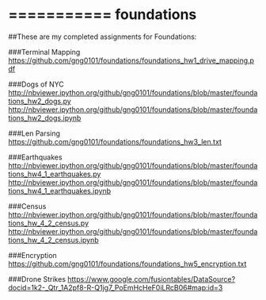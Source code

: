 ===========
foundations
===========
##These are my completed assignments for Foundations:

###Terminal Mapping
https://github.com/gng0101/foundations/foundations_hw1_drive_mapping.pdf

###Dogs of NYC
http://nbviewer.ipython.org/github/gng0101/foundations/blob/master/foundations_hw2_dogs.py
http://nbviewer.ipython.org/github/gng0101/foundations/blob/master/foundations_hw2_dogs.ipynb


###Len Parsing
https://github.com/gng0101/foundations/foundations_hw3_len.txt

###Earthquakes
http://nbviewer.ipython.org/github/gng0101/foundations/blob/master/foundations_hw4_1_earthquakes.py
http://nbviewer.ipython.org/github/gng0101/foundations/blob/master/foundations_hw4_1_earthquakes.ipynb


###Census
http://nbviewer.ipython.org/github/gng0101/foundations/blob/master/foundations_hw_4_2_census.py
http://nbviewer.ipython.org/github/gng0101/foundations/blob/master/foundations_hw_4_2_census.ipynb


###Encryption
https://github.com/gng0101/foundations/foundations_hw5_encryption.txt

###Drone Strikes
https://www.google.com/fusiontables/DataSource?docid=1k2-_Qtr_1A2pf8-R-Q1jg7_PoEmHcHeF0iLRcB06#map:id=3
